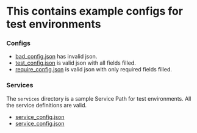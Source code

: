 # This contains example configs for test environments

### Configs 
 - [bad_config.json](configs/bad_config.json) has invalid json.
 - [test_config.json](configs/test_config.json) is valid json with all fields filled.
 - [require_config.json](configs/require_config.json) is valid json with only required fields filled.

### Services
The `services` directory is a sample Service Path for test environments. All
the service definitions are valid.
 - [service_config.json](services/service_config.json)
 - [service_config.json](services/service_config2.json)
